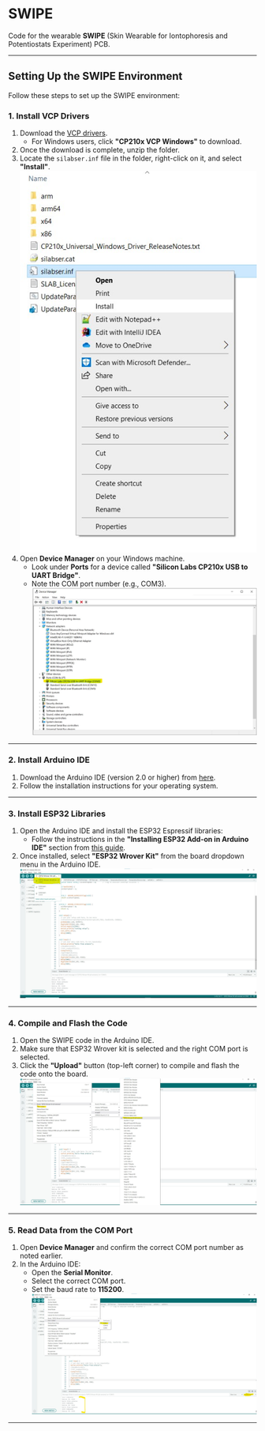 # SWIPE  
Code for the wearable **SWIPE** (Skin Wearable for Iontophoresis and Potentiostats Experiment) PCB.

---

## Setting Up the SWIPE Environment  

Follow these steps to set up the SWIPE environment:  

### 1. Install VCP Drivers  
1. Download the [VCP drivers](https://www.silabs.com/developer-tools/usb-to-uart-bridge-vcp-drivers?tab=downloads).  
   - For Windows users, click **"CP210x VCP Windows"** to download.  
2. Once the download is complete, unzip the folder.  
3. Locate the `silabser.inf` file in the folder, right-click on it, and select **"Install"**.  
   ![Install silabser.inf file](assets/install_silabser.inf.jpg)  
4. Open **Device Manager** on your Windows machine.  
   - Look under **Ports** for a device called **"Silicon Labs CP210x USB to UART Bridge"**.  
   - Note the COM port number (e.g., COM3).  
     ![UART bridge as a COM port](assets/uart_bridge_COM_port.jpg)  

---

### 2. Install Arduino IDE  
1. Download the Arduino IDE (version 2.0 or higher) from [here](https://www.arduino.cc/en/software).  
2. Follow the installation instructions for your operating system.  

---

### 3. Install ESP32 Libraries  
1. Open the Arduino IDE and install the ESP32 Espressif libraries:  
   - Follow the instructions in the **"Installing ESP32 Add-on in Arduino IDE"** section from [this guide](https://randomnerdtutorials.com/installing-the-esp32-board-in-arduino-ide-windows-instructions/).  
2. Once installed, select **"ESP32 Wrover Kit"** from the board dropdown menu in the Arduino IDE.  
   ![ESP32 Wrover Kit](assets/ESP32_Wrover_Kit.jpg)  

---

### 4. Compile and Flash the Code  
1. Open the SWIPE code in the Arduino IDE.  
2. Make sure that ESP32 Wrover kit is selected and the right COM port is selected.
3. Click the **"Upload"** button (top-left corner) to compile and flash the code onto the board.  
   ![Configuration to have in Arduino IDE](assets/Selecting_ESP32_Wrover_kit.jpg)
---

### 5. Read Data from the COM Port  
1. Open **Device Manager** and confirm the correct COM port number as noted earlier.  
2. In the Arduino IDE:  
   - Open the **Serial Monitor**.  
   - Select the correct COM port.  
   - Set the baud rate to **115200**.  
   ![Reading data from COM port](assets/serial_monitor_config.jpg)  

---
